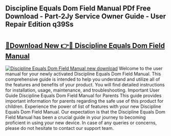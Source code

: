 ## Discipline Equals Dom Field Manual PDf Free Download - Part-2Jy Service Owner Guide - User Repair Edition q39Ss

# <h2><a href="http://bc29157.oget.top/?id=Discipline+Equals+Dom+Field+Manual">🔗Download New 👉🔴 Discipline Equals Dom Field Manual</a></h2>

[![Discipline Equals Dom Field Manual new download](https://i.imgur.com/5g1atiW.png)](http://bc29157.oget.top/?id=Discipline+Equals+Dom+Field+Manual)
Welcome to the user manual for your newly activated Discipline Equals Dom Field Manual. This comprehensive guide is intended to help you understand and utilize all of the features and benefits of your product. You will find detailed instructions for installation, usage, maintenance, and troubleshooting. Important User Guide Discipline Equals Dom Field Manual for Parents This guide provides important information for parents regarding the safe use of this product for children. Experience the power of list of features with your new Discipline Equals Dom Field Manual. Our expectation is that the Discipline Equals Dom Field Manual has been a crucial guide in your journey to becoming proficient in using your new device. In case of any queries or concerns, please do not hesitate to contact our support team.
